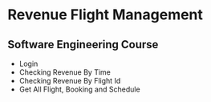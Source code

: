 <h1>Revenue Flight Management</h1>
<h2>Software Engineering Course</h2>
<ul>
  <li>Login</li>
  <li>Checking Revenue By Time</li>
  <li>Checking Revenue By Flight Id</li>
  <li>Get All Flight, Booking and Schedule</li>
</ul>
